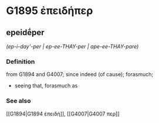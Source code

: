 # G1895 ἐπειδήπερ

## epeidḗper

_(ep-i-day'-per | ep-ee-THAY-per | ape-ee-THAY-pare)_

### Definition

from G1894 and G4007; since indeed (of cause); forasmuch; 

- seeing that, forasmuch as

### See also

[[G1894|G1894 ἐπειδή]], [[G4007|G4007 περ]]

